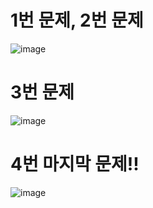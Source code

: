 


# 1번 문제, 2번 문제
![image](https://user-images.githubusercontent.com/81423123/236636118-e43553dc-066e-4237-95e4-555beb972c93.png)



# 3번 문제
![image](https://user-images.githubusercontent.com/81423123/236636132-dbc3c35b-adf5-4f11-805f-be61faa8068b.png)



# 4번 마지막 문제!! 
![image](https://user-images.githubusercontent.com/81423123/236636161-30a46800-1642-4c04-b233-0be238a4a91f.png)

